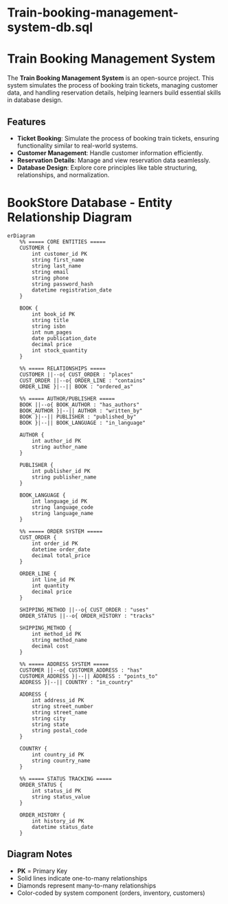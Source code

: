 # Train-booking-management-system-db.sql

# Train Booking Management System

The **Train Booking Management System** is an open-source project. This system simulates the process of booking train tickets, managing customer data, and handling reservation details, helping learners build essential skills in database design.


## Features

- **Ticket Booking**: Simulate the process of booking train tickets, ensuring functionality similar to real-world systems.
- **Customer Management**: Handle customer information efficiently.
- **Reservation Details**: Manage and view reservation data seamlessly.
- **Database Design**: Explore core principles like table structuring, relationships, and normalization.

# BookStore Database - Entity Relationship Diagram

```mermaid
erDiagram
    %% ===== CORE ENTITIES =====
    CUSTOMER {
        int customer_id PK
        string first_name
        string last_name
        string email
        string phone
        string password_hash
        datetime registration_date
    }
    
    BOOK {
        int book_id PK
        string title
        string isbn
        int num_pages
        date publication_date
        decimal price
        int stock_quantity
    }
    
    %% ===== RELATIONSHIPS =====
    CUSTOMER ||--o{ CUST_ORDER : "places"
    CUST_ORDER ||--o{ ORDER_LINE : "contains"
    ORDER_LINE }|--|| BOOK : "ordered_as"
    
    %% ===== AUTHOR/PUBLISHER =====
    BOOK ||--o{ BOOK_AUTHOR : "has_authors"
    BOOK_AUTHOR }|--|| AUTHOR : "written_by"
    BOOK }|--|| PUBLISHER : "published_by"
    BOOK }|--|| BOOK_LANGUAGE : "in_language"
    
    AUTHOR {
        int author_id PK
        string author_name
    }
    
    PUBLISHER {
        int publisher_id PK
        string publisher_name
    }
    
    BOOK_LANGUAGE {
        int language_id PK
        string language_code
        string language_name
    }
    
    %% ===== ORDER SYSTEM =====
    CUST_ORDER {
        int order_id PK
        datetime order_date
        decimal total_price
    }
    
    ORDER_LINE {
        int line_id PK
        int quantity
        decimal price
    }
    
    SHIPPING_METHOD ||--o{ CUST_ORDER : "uses"
    ORDER_STATUS ||--o{ ORDER_HISTORY : "tracks"
    
    SHIPPING_METHOD {
        int method_id PK
        string method_name
        decimal cost
    }
    
    %% ===== ADDRESS SYSTEM =====
    CUSTOMER ||--o{ CUSTOMER_ADDRESS : "has"
    CUSTOMER_ADDRESS }|--|| ADDRESS : "points_to"
    ADDRESS }|--|| COUNTRY : "in_country"
    
    ADDRESS {
        int address_id PK
        string street_number
        string street_name
        string city
        string state
        string postal_code
    }
    
    COUNTRY {
        int country_id PK
        string country_name
    }
    
    %% ===== STATUS TRACKING =====
    ORDER_STATUS {
        int status_id PK
        string status_value
    }
    
    ORDER_HISTORY {
        int history_id PK
        datetime status_date
    }
```

## Diagram Notes
- **PK** = Primary Key
- Solid lines indicate one-to-many relationships
- Diamonds represent many-to-many relationships
- Color-coded by system component (orders, inventory, customers)
